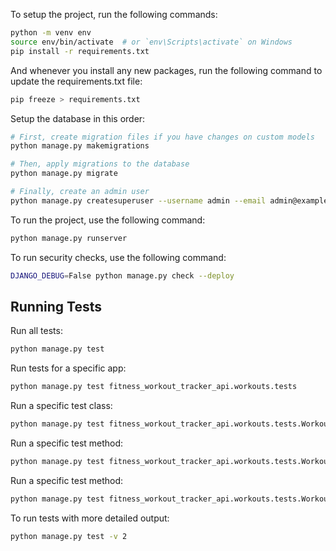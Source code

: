 To setup the project, run the following commands:

```bash
python -m venv env
source env/bin/activate  # or `env\Scripts\activate` on Windows
pip install -r requirements.txt
```

And whenever you install any new packages, run the following command to update the requirements.txt file:

```bash
pip freeze > requirements.txt
```

Setup the database in this order:

```bash
# First, create migration files if you have changes on custom models
python manage.py makemigrations

# Then, apply migrations to the database
python manage.py migrate

# Finally, create an admin user
python manage.py createsuperuser --username admin --email admin@example.com
```

To run the project, use the following command:

```bash
python manage.py runserver
```

To run security checks, use the following command:

```bash
DJANGO_DEBUG=False python manage.py check --deploy
```

## Running Tests

Run all tests:
```bash
python manage.py test
```

Run tests for a specific app:
```bash
python manage.py test fitness_workout_tracker_api.workouts.tests
```

Run a specific test class:
```bash
python manage.py test fitness_workout_tracker_api.workouts.tests.WorkoutIsolationTests
```

Run a specific test method:
```bash
python manage.py test fitness_workout_tracker_api.workouts.tests.WorkoutIsolationTests.test_exercise_isolation
```

Run a specific test method:
```bash
python manage.py test fitness_workout_tracker_api.workouts.tests.WorkoutIsolationTests.test_exercise_isolation
```

To run tests with more detailed output:
```bash
python manage.py test -v 2
```
